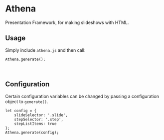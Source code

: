 # Athena
Presentation Framework, for making slideshows with HTML.
<br/>

## Usage
 
Simply include `athena.js` and then call:
```
Athena.generate();
```
<br/>

## Configuration
 
Certain configuration variables can be changed by passing a configuration object to `generate()`.
```
let config = {
    slideSelector: '.slide',
    stepSelector: '.step',
    stepListItems: true
};
Athena.generate(config);
```